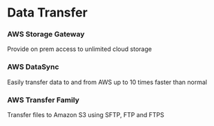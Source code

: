 # Data Transfer

### AWS Storage Gateway

Provide on prem access to unlimited cloud storage

### AWS DataSync

Easily transfer data to and from AWS up to 10 times faster than normal

### AWS Transfer Family

Transfer files to Amazon S3 using SFTP, FTP and FTPS
